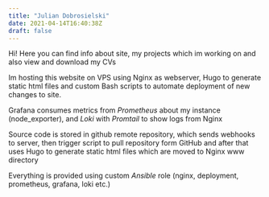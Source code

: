 ```yaml
---
title: "Julian Dobrosielski"
date: 2021-04-14T16:40:38Z
draft: false
---
```

Hi! Here you can find info about site, my projects which im working on and also view and download my CVs


Im hosting this website on VPS using Nginx as webserver, Hugo to generate static html files and custom Bash scripts to automate deployment of new changes to site. 


Grafana consumes metrics from *Prometheus* about my instance (node_exporter), and *Loki* with *Promtail* to show logs from Nginx


Source code is stored in github remote repository, which sends webhooks to server, then trigger script to pull repository form GitHub and after that uses Hugo to generate static html files which are moved to Nginx www directory

Everything is provided using custom *Ansible* role (nginx, deployment, prometheus, grafana, loki etc.)
